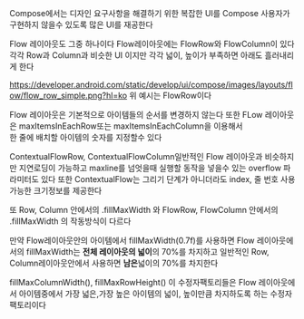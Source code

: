 Compose에서는 디자인 요구사항을 해결하기 위한 복잡한 UI를 Compose 사용자가 구현하지 않을수 있도록 많은 UI를 재공한다

Flow 레이아웃도 그중 하나이다
Flow레이아웃에는 FlowRow와 FlowColumn이 있다
각각 Row과 Column과 비슷한 UI 이지만 각각 넓이, 높이가 부족하면 아래도 흘러내리게 한다

https://developer.android.com/static/develop/ui/compose/images/layouts/flow/flow_row_simple.png?hl=ko
위 예시는 FlowRow이다 

Flow 레이아웃은 기본적으로 아이템들의 순서를 변경하지 않는다 
또한 FLow 레이아웃은 maxItemsInEachRow또는 maxItemsInEachColumn을 이용해서  
한 줄에 배치할 아이템의 숫자를 지정할수 있다  

ContextualFlowRow, ContextualFlowColumn일반적인 Flow 레이아웃과 비슷하지만 
지연로딩이 가능하고 maxline를 넘엇을때 실행할 동작을 넣을수 있는 overflow 파라미터도 있다
또한 ContextualFlow는 그리기 단계가 아니더라도 index, 줄 번호 사용가능한 크기정보를 제공한다

또 Row, Column 안에서의 .fillMaxWidth 와 FlowRow, FlowColumn 안에서의 .fillMaxWidth 의 작동방식이 다르다

만약 Flow레이아웃안의 아이템에서 fillMaxWidth(0.7f)를 사용하면
Flow 레이아웃에서의 fillMaxWidth는 **전체 레이아웃의 넓이**의 70%를 차지하고 
일반적인 Row, Column레이아웃안에서 사용하면 **남은**넓이의 70%를 차지한다

fillMaxColumnWidth(), fillMaxRowHeight()
이 수정자팩토리들은
Flow 레이아웃에서 아이템중에서 가장 넓은,가장 높은 아이템의 넓이, 높이만큼 차지하도록 하는 수정자 팩토리이다
